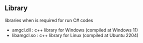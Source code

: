 ## Library

libraries when is required for run C# codes

* amgcl.dll : c++ library for Windows (compiled at Windows 11)
* libamgcl.so : c++ library for Linux (compiled at Ubuntu 2204)
